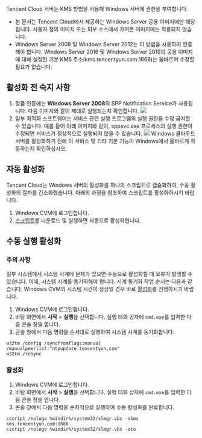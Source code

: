 Tencent Cloud 서버는 KMS 방법을 사용해 Windows 서버에 권한을 부여합니다.

<dx-alert infotype="notice" title="">

- 본 문서는 Tencent Cloud에서 제공하는 Windows Server 공용 이미지에만 해당됩니다. 사용자 정의 이미지 또는 외부 소스에서 가져온 이미지에는 적용되지 않습니다.
- Windows Server 2008 및 Windows Server 2012는 이 방법을 사용하여 인증해야 합니다. Windows Server 2016 및 Windows Server 2019의 공용 이미지에 대해 설정된 기본 KMS 주소(kms.tencentyun.com:1668)는 올바르며 수정할 필요가 없습니다.
  </dx-alert>



## 활성화 전 숙지 사항

1. 정품 인증에는 **Windows Server 2008**의 SPP Notification Service가 사용됩니다. 다음 이미지와 같이 제대로 실행되는지 확인합니다.
   ![](https://qcloudimg.tencent-cloud.cn/raw/40c2d2a0895902917c5ca419e43905fc.png)
2. 일부 최적화 소프트웨어는 서비스 관련 실행 프로그램의 실행 권한을 수정 금지할 수 있습니다. 예를 들어 아래 이미지와 같이, sppsvc.exe 프로세스의 실행 권한이 수정되면 서비스가 정상적으로 실행되지 않을 수 있습니다.
   ![](https://qcloudimg.tencent-cloud.cn/raw/b45ca678ce7615c53a053d1d36ef78bc.png)
   Windows 클라우드 서버를 활성화하기 전에 이 서비스 및 기타 기본 기능이 Windows에서 올바르게 작동하는지 확인하십시오.

## 자동 활성화

Tencent Cloud는 Windows 서버의 활성화를 하나의 스크립트로 캡슐화하여, 수동 활성화의 절차를 간소화했습니다. 아래의 과정을 참조하여 스크립트를 활성화하시기 바랍니다.

1. Windows CVM에 로그인합니다.
2. [스크립트](https://iso-1251783334.cos.ap-guangzhou.myqcloud.com/scripts/activate-win.bat)를 다운로드 및 실행하면 자동으로 활성화됩니다.

## 수동 실행 활성화

### 주의 사항

일부 시스템에서 시스템 시계에 문제가 있으면 수동으로 활성화할 때 오류가 발생할 수 있습니다. 이때, 시스템 시계를 동기화해야 합니다. 시계 동기화 작업 순서는 다음과 같습니다.
<dx-alert infotype="explain" title="">
Windows CVM의 시스템 시간이 정상일 경우 바로 [활성화](#ActivationStep)를 진행하시기 바랍니다.
</dx-alert>

1. Windows CVM에 로그인합니다.
2. 바탕 화면에서 **시작** > **실행**을 선택합니다. 실행 대화 상자에 `cmd.exe`를 입력한 다음 콘솔 창을 엽니다.
3. 콘솔 창에서 다음 명령을 순서대로 실행하여 시스템 시계를 동기화합니다.
```
w32tm /config /syncfromflags:manual /manualpeerlist:"ntpupdate.tencentyun.com"
w32tm /resync
```

### 활성화[](id:ActivationStep)

1. Windows CVM에 로그인합니다.
2. 바탕 화면에서 **시작** > **실행**을 선택합니다. 실행 대화 상자에 `cmd.exe`를 입력한 다음 콘솔 창을 엽니다.
3. 콘솔 창에서 다음 명령을 순차적으로 실행하여 수동 활성화를 완료합니다.
```
cscript /nologo %windir%/system32/slmgr.vbs -skms kms.tencentyun.com:1688
cscript /nologo %windir%/system32/slmgr.vbs -ato
```
